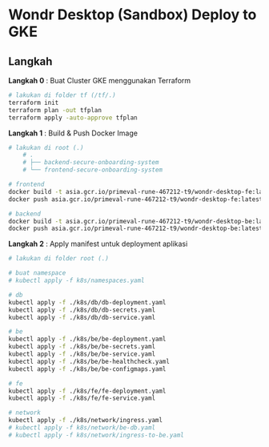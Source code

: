 # Wondr Desktop (Sandbox) Deploy to GKE

## Langkah

**Langkah 0** : Buat Cluster GKE menggunakan Terraform

```bash
# lakukan di folder tf (/tf/.) 
terraform init
terraform plan -out tfplan
terraform apply -auto-approve tfplan
```

**Langkah 1** : Build & Push Docker Image

```bash
# lakukan di root (.) 
    # .
    # ├── backend-secure-onboarding-system
    # └── frontend-secure-onboarding-system

# frontend
docker build -t asia.gcr.io/primeval-rune-467212-t9/wondr-desktop-fe:latest ./frontend-secure-onboarding-system
docker push asia.gcr.io/primeval-rune-467212-t9/wondr-desktop-fe:latest

# backend
docker build -t asia.gcr.io/primeval-rune-467212-t9/wondr-desktop-be:latest ./backend-secure-onboarding-system
docker push asia.gcr.io/primeval-rune-467212-t9/wondr-desktop-be:latest
```

**Langkah 2** : Apply manifest untuk deployment aplikasi

```bash
# lakukan di folder root (.)

# buat namespace
# kubectl apply -f k8s/namespaces.yaml

# db
kubectl apply -f ./k8s/db/db-deployment.yaml
kubectl apply -f ./k8s/db/db-secrets.yaml
kubectl apply -f ./k8s/db/db-service.yaml

# be
kubectl apply -f ./k8s/be/be-deployment.yaml
kubectl apply -f ./k8s/be/be-secrets.yaml
kubectl apply -f ./k8s/be/be-service.yaml
kubectl apply -f ./k8s/be/be-healthcheck.yaml
kubectl apply -f ./k8s/be/be-configmaps.yaml

# fe
kubectl apply -f ./k8s/fe/fe-deployment.yaml
kubectl apply -f ./k8s/fe/fe-service.yaml

# network
kubectl apply -f ./k8s/network/ingress.yaml
# kubectl apply -f k8s/network/be-db.yaml
# kubectl apply -f k8s/network/ingress-to-be.yaml

```
